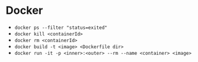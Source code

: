 

# Docker

+ `docker ps --filter "status=exited"`
+ `docker kill <containerId>`
+ `docker rm <containerId>`
+ `docker build -t <image> <Dockerfile dir>`
+ `docker run -it -p <inner>:<outer> --rm --name <container> <image>`
